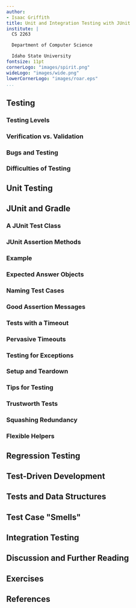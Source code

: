```yaml
---
author:
- Isaac Griffith
title: Unit and Integration Testing with JUnit
institute: |
  CS 2263

  Department of Computer Science

  Idaho State University
fontsize: 11pt
cornerLogo: "images/spirit.png"
wideLogo: "images/wide.png"
lowerCornerLogo: "images/roar.eps"
...
```


## Testing

### Testing Levels

### Verification vs. Validation

### Bugs and Testing

### Difficulties of Testing

## Unit Testing

## JUnit and Gradle

### A JUnit Test Class

### JUnit Assertion Methods

### Example

### Expected Answer Objects

### Naming Test Cases

### Good Assertion Messages

### Tests with a Timeout

### Pervasive Timeouts

### Testing for Exceptions

### Setup and Teardown

### Tips for Testing

### Trustworth Tests

### Squashing Redundancy

### Flexible Helpers

## Regression Testing

## Test-Driven Development

## Tests and Data Structures

## Test Case "Smells"

## Integration Testing

## Discussion and Further Reading

## Exercises

## References
